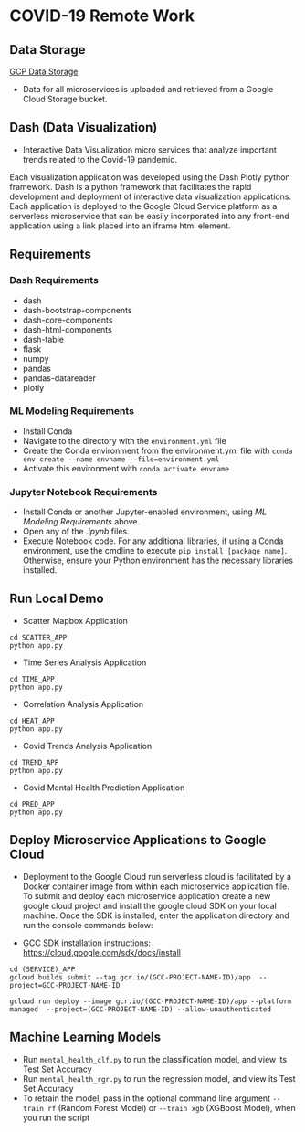 # COVID-19 Remote Work

## Data Storage
[GCP Data Storage](https://console.cloud.google.com/storage/browser/additional-data)

- Data for all microservices is uploaded and retrieved from a Google Cloud Storage bucket.

## Dash (Data Visualization)
- Interactive Data Visualization micro services that analyze important trends related to the Covid-19 pandemic.

Each visualization application was developed using the Dash Plotly python framework. Dash is a python framework that facilitates the rapid development and deployment of interactive data visualization applications. Each application is deployed to the Google Cloud Service platform as a serverless microservice that can be easily incorporated into any front-end application using a link placed into an iframe html element. 

## Requirements
### Dash Requirements
- dash
- dash-bootstrap-components
- dash-core-components
- dash-html-components
- dash-table
- flask
- numpy
- pandas
- pandas-datareader
- plotly

### ML Modeling Requirements
- Install Conda
- Navigate to the directory with the `environment.yml` file 
- Create the Conda environment from the environment.yml file with `conda env create --name envname --file=environment.yml`
- Activate this environment with `conda activate envname`

### Jupyter Notebook Requirements
- Install Conda or another Jupyter-enabled environment, using *ML Modeling Requirements* above.
- Open any of the *.ipynb* files.
- Execute Notebook code. For any additional libraries, if using a Conda environment, use the cmdline to execute `pip install [package name]`. Otherwise, ensure your Python environment has the necessary libraries installed.


## Run Local Demo

- Scatter Mapbox Application

```console
cd SCATTER_APP
python app.py
```

- Time Series Analysis Application

```console
cd TIME_APP
python app.py
```

- Correlation Analysis Application

```console
cd HEAT_APP
python app.py
```

- Covid Trends Analysis Application

```console
cd TREND_APP
python app.py
```

- Covid Mental Health Prediction Application

```console
cd PRED_APP
python app.py
```

## Deploy Microservice Applications to Google Cloud
- Deployment to the Google Cloud run serverless cloud is facilitated by a Docker container image from within each microservice application file. To submit and deploy each microservice application create a new google cloud project and install the google cloud SDK on your local machine. Once the SDK is installed, enter the application directory and run the console commands below:

- GCC SDK installation instructions:  https://cloud.google.com/sdk/docs/install


```console
cd (SERVICE)_APP 
gcloud builds submit --tag gcr.io/(GCC-PROJECT-NAME-ID)/app  --project=GCC-PROJECT-NAME-ID 

gcloud run deploy --image gcr.io/(GCC-PROJECT-NAME-ID)/app --platform managed  --project=(GCC-PROJECT-NAME-ID) --allow-unauthenticated

```

## Machine Learning Models
- Run `mental_health_clf.py` to run the classification model, and view its Test Set Accuracy
- Run `mental_health_rgr.py` to run the regression model, and view its Test Set Accuracy
- To retrain the model, pass in the optional command line argument `--train rf` (Random Forest Model) or `--train xgb` (XGBoost Model), when you run the script
